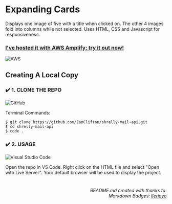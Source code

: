 # Expanding Cards

Displays one image of five with a title when clicked on. The other 4 images fold into columns while not selected. Uses HTML, CSS and Javascript for responsiveness.

### [I've hosted it with AWS Amplify; try it out now!](https://master.d3f1gxgvk935si.amplifyapp.com/)

![AWS](https://img.shields.io/badge/AWS-%23FF9900.svg?style=for-the-badge&logo=amazon-aws&logoColor=white)

## Creating A Local Copy

### ✔️ 1. CLONE THE REPO
![GitHub](https://img.shields.io/badge/github-%23121011.svg?style=for-the-badge&logo=github&logoColor=white)

Terminal Commands:
```
$ git clone https://github.com/ZanClifton/shrelly-mail-api.git
$ cd shrelly-mail-api
$ code .
```

### ✔️ 2. USAGE
![Visual Studio Code](https://img.shields.io/badge/Visual%20Studio%20Code-0078d7.svg?style=for-the-badge&logo=visual-studio-code&logoColor=white)

Open the repo in VS Code. Right click on the HTML file and select "Open with Live Server". Your default browser will be used to display the project.

#
<div align=right>
  <h6>README.md created with thanks to:
  <br>Markdown Badges: <a href="https://github.com/Ileriayo/markdown-badges">Ileriayo</a></h6>
</div>
